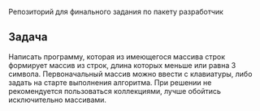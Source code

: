 Репозиторий для финального задания по пакету разработчик

## Задача ##


Написать программу, которая из имеющегося массива строк формирует массив из строк, длина которых меньше или равна 3 символа.
Первоначальный массив можно ввести с клавиатуры, либо задать на старте выполнения алгоритма. 
При решении не рекомендуется пользоваться коллекциями, лучше обойтись исключительно массивами.